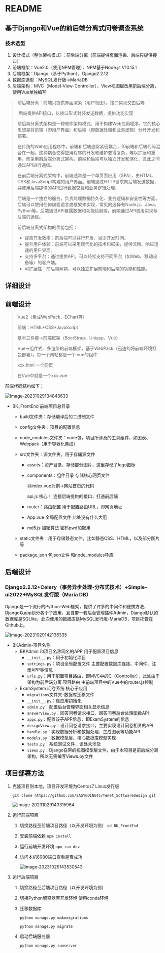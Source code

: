 # README

## 基于Django和Vue的前后端分离式问卷调查系统 

### 技术选型 

1. 设计模式（整体架构模式）：前后端分离（前端提供页面渲染、后端只提供接口）
2. 前端框架：Vue2.0（使用NPM管理），NPM基于Node.js V10.15.1
3. 后端框架：Django（基于Python），Django2.2.12
4. 数据库选型：MySQL发行版->MariaDB
5. 后端架构：MVC（Model-View-Controller），View视图层改用前后端分离，使用Vue单独编写

> 前后端分离：前端只提供界面渲染（用户视图），接口实现交由后端
>
> ​				  后端提供API接口，以接口形式封装发送数据，提供功能实现
>
> 前后端分离式架构是一种软件架构模式，用于构建Web应用程序。它的核心思想是将前端（即用户界面）和后端（即数据处理和业务逻辑）分开开发和部署。
>
> 在传统的Web应用程序中，前端和后端通常紧密耦合，即前端和后端代码混合在一起。这种耦合使得应用程序的开发和维护变得复杂，难以扩展和重用。而采用前后端分离式架构，前端和后端可以独立开发和演化，彼此之间通过API进行通信。
>
> 在前后端分离式架构中，前端通常是一个单页面应用（SPA），由HTML、CSS和JavaScript构建的用户界面。前端通过HTTP请求向后端发送数据，并使用后端提供的API进行数据交互和业务逻辑处理。
>
> 后端是一个独立的服务，负责处理数据持久化、业务逻辑和安全性等方面。后端可以使用任何编程语言或框架来实现，常见的选择有Node.js、Java、Python等。后端通过API暴露数据和功能给前端，前端通过API调用实现与后端的通信。
>
> 前后端分离式架构的优势包括：
>
> - 提高开发效率：前后端可以并行开发，减少开发时间。
> - 提升用户体验：前端可以采用现代化的技术和框架，提供流畅、响应迅速的用户界面。
> - 支持多平台：通过提供API，可以轻松支持不同平台（如Web、移动设备等）的客户端。
> - 可扩展性：前后端解耦，可以独立扩展前端和后端的功能和性能。

## 详细设计



## 前端设计

> Vue2（集成WebPack、EChart等）
>
> 前端：HTML+CSS+JavaScript
>
> 基本三件套->前端框架（BootStrap、Uniapp、Vue）
>
> Vue->组件式、多渲染的前端框架，基于WebPack（迅速的将前端环境打包部署），每一个网站都是一个.vue的组件
>
> xxx.html  一个网页
>
> 在Vue中就是一个xxx.vue

前端代码结构如下：

![image-20231029134843633](https://happygoing.oss-cn-beijing.aliyuncs.com/img/image-20231029134843633.png)

- BK_FrontEnd  前端项目总目录

  - build文件夹：存储编译后的二进制文件

  - config文件夹：项目的配置信息

  - node_modules文件夹：node包，项目所涉及的工具组件，如图表、Webpack（用于容器化集成）

  - src文件夹：源文件夹，用于存储源文件

    - assets：资产目录，存储部分图片，这里存储了logo图标

    - components：组件目录 存储核心网页文件

      以index.vue为例->网站首页的代码

      api.js 核心！ 连接后端提供的接口，打通前后端

    - router：路由配置  用于配置路由URL，即网页地址

    - App.vue 全局配置文件 此处没有什么大用

    - md5.js  加密算法 密码pwd加密用

  - static文件夹：用于存储静态文件，比如静态CSS、HTML，以及部分图片等

  - package.json 包json文件 和node_modules呼应

## 后端设计

### Django2.2.12+Celery（事务异步处理-分布式技术）+Simple-ui2022+MySQL发行版（Maria DB）

Django是一个流行的Python-Web框架，提供了许多的中间件和便携方法，Django以app划分各个子应用，且自带一套后台管理插件Admin，Django默认的数据库是SQLlite，此次使用的数据库是MySQL发行版-MariaDB，项目托管在Github上。

![image-20231029142136335](https://happygoing.oss-cn-beijing.aliyuncs.com/img/image-20231029142136335.png)

- BKAdmin-项目名称
  - BKAdmin 和项目名称同名的APP 用于配置项目信息
    - `__init__.py`：用于初始化项目
    - `settings.py`：项目全局配置文件 主要配置数据库连接、中间件、注册APP等信息
    - `urls.py`：用于配置项目路由，即MVC中的C（Controller），此处由于架构为前后端分离 项目路由 由前端项目中的Vue中的router.js控制
  - ExamSystem 问卷系统 核心子应用
    - `migrations`文件夹-数据库迁移文件
    - `__init__.py`：做应用初始化
    - `admin.py`：配置后台管理界面相关显示信息
    - `answerView.py`：回答问卷请求接口，回答问卷后台处理函数API
    - `apps.py`：配置该子APP信息，即ExamSystem的信息
    - `designView.py`：设计问卷请求接口，主要实现设计问卷相关的API
    - `handle.py`：实现数据分析和数据处理、生成图表等功能API
    - `models.py`：数据模型层，核心数据库模型实现
    - `tests.py`：系统测试文件，该处未涉及
    - `views.py`：Django自带的视图模型层文件，由于本项目是前后端分离架构，所以无需编写Views.py文件

## 项目部署方法

1. 克隆项目到本地，项目开发环境为Centos7 Linux发行版

   `git clone https://github.com/EASYGOING45/Tenet_SoftwareDesign.git`

   ![image-20231029143315964](https://happygoing.oss-cn-beijing.aliyuncs.com/img/image-20231029143315964.png)

2. 运行前端项目

   1. 切换路径至前端项目路径（以开发环境为例） `cd BK_FrontEnd`

   2. 安装前端依赖 `npm install`

   3. 运行前端开发环境 `npm run dev`

   4. 访问本机8080端口查看是否成功

      ![image-20231029143530543](https://happygoing.oss-cn-beijing.aliyuncs.com/img/image-20231029143530543.png)

3. 运行后端项目

   1. 切换路径至后端项目路径（以开发环境为例）

   2. 切换Python解释器至开发环境 使用conda环境

   3. 迁移数据库

      `python manage.py makemigrations`

      `python manage.py migrate`

   4. 启动后端服务器

      `python manage.py runserver`